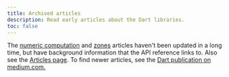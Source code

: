 ```yaml
---
title: Archived articles
description: Read early articles about the Dart libraries.
toc: false
---
```


The [numeric computation](/articles/archive/numeric-computation)
and [zones](/articles/archive/zones) articles haven't been updated
in a long time,
but have background information that the API reference links to.
Also see the [Articles page](/articles).
To find newer articles, see the
[Dart publication on medium.com.](https://medium.com/dartlang)

